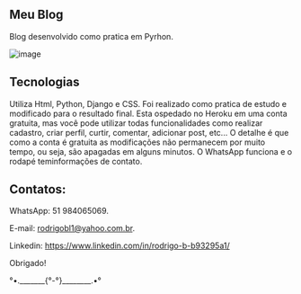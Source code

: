## Meu Blog

Blog desenvolvido como pratica em Pyrhon. 

![image](https://user-images.githubusercontent.com/87920248/150441896-093923a8-afbb-4c97-a235-aa6a55862db9.png)

## Tecnologias

Utiliza Html, Python, Django e CSS. Foi realizado como pratica de estudo e modificado para o resultado final. Esta ospedado no Heroku em uma conta gratuita, mas você pode utilizar todas funcionalidades como realizar cadastro, criar perfil, curtir, comentar, adicionar post, etc...
O detalhe é que como a conta é gratuita as modificações não permanecem por muito tempo, ou seja, são apagadas em alguns minutos.
O WhatsApp funciona e o rodapé teminformações de contato.

## Contatos:

WhatsApp: 51 984065069.

E-mail: rodrigobl1@yahoo.com.br.

Linkedin: https://www.linkedin.com/in/rodrigo-b-b93295a1/

Obrigado!

°•._______{°-°}________.•°
